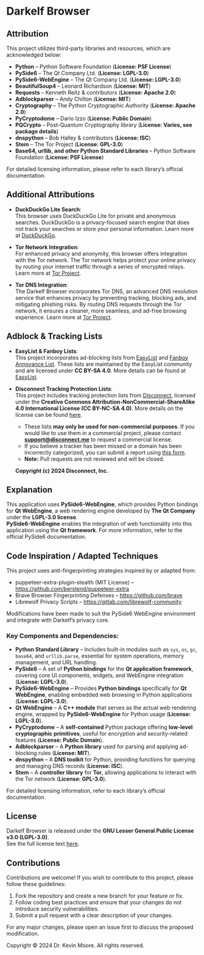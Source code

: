# Darkelf Browser

## Attribution

This project utilizes third-party libraries and resources, which are acknowledged below:  

- **Python** – Python Software Foundation (**License: PSF License**)  
- **PySide6** – The Qt Company Ltd. (**License: LGPL-3.0**)  
- **PySide6-WebEngine** – The Qt Company Ltd. (**License: LGPL-3.0**)  
- **BeautifulSoup4** – Leonard Richardson (**License: MIT**)  
- **Requests** – Kenneth Reitz & contributors (**License: Apache 2.0**)  
- **Adblockparser** – Andy Chilton (**License: MIT**)  
- **Cryptography** – The Python Cryptographic Authority (**License: Apache 2.0**)  
- **PyCryptodome** – Dario Izzo (**License: Public Domain**)  
- **PQCrypto** – Post-Quantum Cryptography library (**License: Varies, see package details**)  
- **dnspython** – Bob Halley & contributors (**License: ISC**)  
- **Stem** – The Tor Project (**License: GPL-3.0**)  
- **Base64, urllib, and other Python Standard Libraries** – Python Software Foundation (**License: PSF License**)  

For detailed licensing information, please refer to each library’s official documentation.  

## Additional Attributions

- **DuckDuckGo Lite Search**:  
  This browser uses DuckDuckGo Lite for private and anonymous searches. DuckDuckGo is a privacy-focused search engine that does not track your searches or store your personal information. Learn more at [DuckDuckGo](https://duckduckgo.com/).

- **Tor Network Integration**:  
  For enhanced privacy and anonymity, this browser offers integration with the Tor network. The Tor network helps protect your online privacy by routing your internet traffic through a series of encrypted relays. Learn more at [Tor Project](https://www.torproject.org/).

- **Tor DNS Integration**:  
  The Darkelf Browser incorporates Tor DNS, an advanced DNS resolution service that enhances privacy by preventing tracking, blocking ads, and mitigating phishing risks. By routing DNS requests through the Tor network, it ensures a cleaner, more seamless, and ad-free browsing experience. Learn more at [Tor Project](https://www.torproject.org/).

## Adblock & Tracking Lists

- **EasyList & Fanboy Lists**:  
  This project incorporates ad-blocking lists from [EasyList](https://easylist.to/) and [Fanboy Annoyance List](https://easylist.to/pages/other-supplementary-filter-lists-and-easylist-variants.html). These lists are maintained by the EasyList community and are licensed under **CC BY-SA 4.0**. More details can be found at [EasyList](https://easylist.to/).

- **Disconnect Tracking Protection Lists**:  
  This project includes tracking protection lists from [Disconnect](https://github.com/disconnectme/disconnect-tracking-protection), licensed under the **Creative Commons Attribution-NonCommercial-ShareAlike 4.0 International License (CC BY-NC-SA 4.0)**. More details on the license can be found [here](https://creativecommons.org/licenses/by-nc-sa/4.0/).
  
  - These lists **may only be used for non-commercial purposes**. If you would like to use them in a commercial project, please contact **support@disconnect.me** to request a commercial license.
  - If you believe a tracker has been missed or a domain has been incorrectly categorized, you can submit a report using [this form](https://github.com/disconnectme/disconnect-tracking-protection).
  - **Note:** Pull requests are not reviewed and will be closed.

  **Copyright (c) 2024 Disconnect, Inc.**  
  
## Explanation

This application uses **PySide6-WebEngine**, which provides Python bindings for **Qt WebEngine**, a web rendering engine developed by **The Qt Company** under the **LGPL-3.0 license**.  
**PySide6-WebEngine** enables the integration of web functionality into this application using the **Qt framework**. For more information, refer to the official PySide6 documentation.  

## Code Inspiration / Adapted Techniques

This project uses anti-fingerprinting strategies inspired by or adapted from:

- puppeteer-extra-plugin-stealth (MIT License) – https://github.com/berstend/puppeteer-extra
- Brave Browser Fingerprinting Defenses – https://github.com/brave
- Librewolf Privacy Scripts – https://gitlab.com/librewolf-community

Modifications have been made to suit the PySide6 WebEngine environment and integrate with Darkelf’s privacy core.

### **Key Components and Dependencies:**  

- **Python Standard Library** – Includes built-in modules such as `sys`, `os`, `gc`, `base64`, and `urllib.parse`, essential for system operations, memory management, and URL handling.  
- **PySide6** – A set of **Python bindings** for the **Qt application framework**, covering core UI components, widgets, and WebEngine integration (**License: LGPL-3.0**).  
- **PySide6-WebEngine** – Provides **Python bindings** specifically for **Qt WebEngine**, enabling embedded web browsing in Python applications (**License: LGPL-3.0**).  
- **Qt WebEngine** – A **C++ module** that serves as the actual web rendering engine, wrapped by **PySide6-WebEngine** for Python usage (**License: LGPL-3.0**).  
- **PyCryptodome** – A **self-contained** Python package offering **low-level cryptographic primitives**, useful for encryption and security-related features (**License: Public Domain**).  
- **Adblockparser** – A **Python library** used for parsing and applying ad-blocking rules (**License: MIT**).  
- **dnspython** – A **DNS toolkit** for Python, providing functions for querying and managing DNS records (**License: ISC**).  
- **Stem** – A **controller library** for **Tor**, allowing applications to interact with the Tor network (**License: GPL-3.0**).  

For detailed licensing information, refer to each library’s official documentation.  

## License

Darkelf Browser is released under the **GNU Lesser General Public License v3.0 (LGPL-3.0)**.  
See the full license text [here](https://www.gnu.org/licenses/lgpl-3.0.html).

## Contributions

Contributions are welcome! If you wish to contribute to this project, please follow these guidelines:

1. Fork the repository and create a new branch for your feature or fix.
2. Follow coding best practices and ensure that your changes do not introduce security vulnerabilities.
3. Submit a pull request with a clear description of your changes.

For any major changes, please open an issue first to discuss the proposed modification.

Copyright © 2024 Dr. Kevin Moore. All rights reserved.
